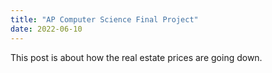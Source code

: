 ```yaml
---
title: "AP Computer Science Final Project"
date: 2022-06-10
---
```

This post is about how the real estate prices are going down.
